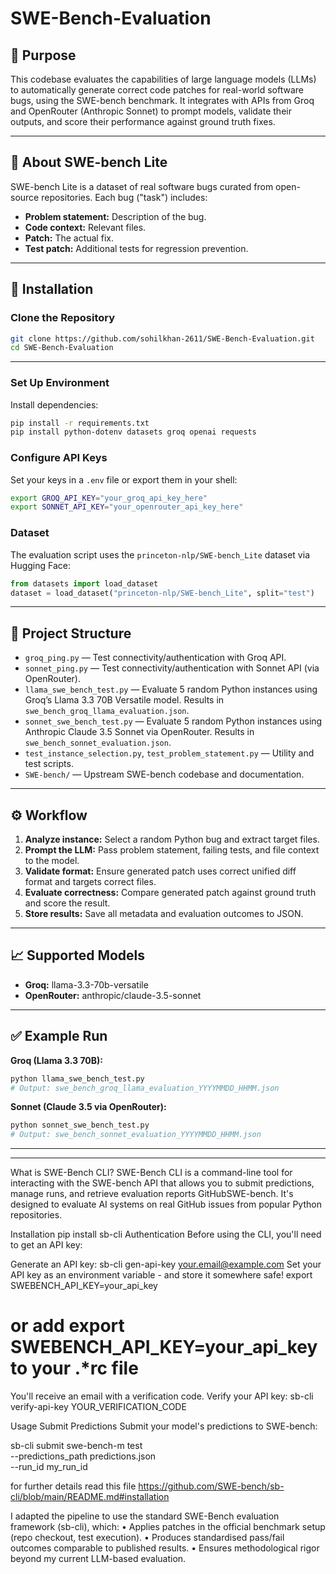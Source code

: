 
# SWE-Bench-Evaluation

## 📝 Purpose

This codebase evaluates the capabilities of large language models (LLMs) to automatically generate correct code patches for real-world software bugs, using the SWE-bench benchmark. It integrates with APIs from Groq and OpenRouter (Anthropic Sonnet) to prompt models, validate their outputs, and score their performance against ground truth fixes.

---

## 📘 About SWE-bench Lite

SWE-bench Lite is a dataset of real software bugs curated from open-source repositories. Each bug ("task") includes:
- **Problem statement:** Description of the bug.
- **Code context:** Relevant files.
- **Patch:** The actual fix.
- **Test patch:** Additional tests for regression prevention.


---

## 🚀 Installation

### Clone the Repository

```bash
git clone https://github.com/sohilkhan-2611/SWE-Bench-Evaluation.git
cd SWE-Bench-Evaluation
```

---


### Set Up Environment

Install dependencies:

```bash
pip install -r requirements.txt
pip install python-dotenv datasets groq openai requests
```

### Configure API Keys

Set your keys in a `.env` file or export them in your shell:

```bash
export GROQ_API_KEY="your_groq_api_key_here"
export SONNET_API_KEY="your_openrouter_api_key_here"
```

### Dataset

The evaluation script uses the `princeton-nlp/SWE-bench_Lite` dataset via Hugging Face:

```python
from datasets import load_dataset
dataset = load_dataset("princeton-nlp/SWE-bench_Lite", split="test")
```

---


## 📂 Project Structure

- `groq_ping.py` — Test connectivity/authentication with Groq API.
- `sonnet_ping.py` — Test connectivity/authentication with Sonnet API (via OpenRouter).
- `llama_swe_bench_test.py` — Evaluate 5 random Python instances using Groq’s Llama 3.3 70B Versatile model. Results in `swe_bench_groq_llama_evaluation.json`.
- `sonnet_swe_bench_test.py` — Evaluate 5 random Python instances using Anthropic Claude 3.5 Sonnet via OpenRouter. Results in `swe_bench_sonnet_evaluation.json`.
- `test_instance_selection.py`, `test_problem_statement.py` — Utility and test scripts.
- `SWE-bench/` — Upstream SWE-bench codebase and documentation.

---


## ⚙️ Workflow

1. **Analyze instance:** Select a random Python bug and extract target files.
2. **Prompt the LLM:** Pass problem statement, failing tests, and file context to the model.
3. **Validate format:** Ensure generated patch uses correct unified diff format and targets correct files.
4. **Evaluate correctness:** Compare generated patch against ground truth and score the result.
5. **Store results:** Save all metadata and evaluation outcomes to JSON.

---


## 📈 Supported Models

- **Groq:** llama-3.3-70b-versatile
- **OpenRouter:** anthropic/claude-3.5-sonnet

---


## ✅ Example Run

**Groq (Llama 3.3 70B):**

```bash
python llama_swe_bench_test.py
# Output: swe_bench_groq_llama_evaluation_YYYYMMDD_HHMM.json
```

**Sonnet (Claude 3.5 via OpenRouter):**

```bash
python sonnet_swe_bench_test.py
# Output: swe_bench_sonnet_evaluation_YYYYMMDD_HHMM.json
```

---

---

What is SWE-Bench CLI?
SWE-Bench CLI is a command-line tool for interacting with the SWE-bench API that allows you to submit predictions, manage runs, and retrieve evaluation reports GitHubSWE-bench. It's designed to evaluate AI systems on real GitHub issues from popular Python repositories.

Installation
pip install sb-cli
Authentication
Before using the CLI, you'll need to get an API key:

Generate an API key:
sb-cli gen-api-key your.email@example.com
Set your API key as an environment variable - and store it somewhere safe!
export SWEBENCH_API_KEY=your_api_key
# or add export SWEBENCH_API_KEY=your_api_key to your .*rc file
You'll receive an email with a verification code. Verify your API key:
sb-cli verify-api-key YOUR_VERIFICATION_CODE

Usage
Submit Predictions
Submit your model's predictions to SWE-bench:

sb-cli submit swe-bench-m test \
    --predictions_path predictions.json \
    --run_id my_run_id


for further details read this file https://github.com/SWE-bench/sb-cli/blob/main/README.md#installation

I adapted the pipeline to use the standard SWE-Bench evaluation framework (sb-cli), which:
	•	Applies patches in the official benchmark setup (repo checkout, test execution).
	•	Produces standardised pass/fail outcomes comparable to published results.
	•	Ensures methodological rigor beyond my current LLM-based evaluation.
